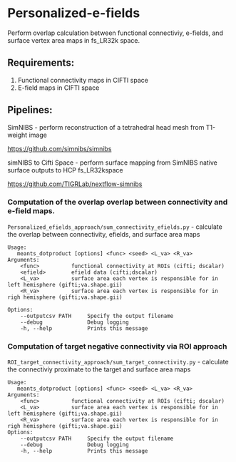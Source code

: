 # Personalized-e-fields
Perform overlap calculation between functional connectiviy, e-fields, and surface vertex area maps in fs_LR32k space.

## Requirements:
1. Functional connectivity maps in CIFTI space
2. E-field maps in CIFTI space

## Pipelines:

SimNIBS - perform reconstruction of a tetrahedral head mesh from T1-weight image

https://github.com/simnibs/simnibs

simNIBS to Cifti Space - perform surface mapping from SimNIBS native surface outputs to HCP fs_LR32kspace

https://github.com/TIGRLab/nextflow-simnibs

### Computation of the overlap overlap between connectivity and e-field maps.

```Personalized_efields_approach/sum_connectivity_efields.py``` - calculate the overlap between connectivity, efields, and surface area maps

```
Usage:
   meants_dotproduct [options] <func> <seed> <L_va> <R_va>
Arguments:
    <func>          functional connectivity at ROIs (cifti; dscalar)
    <efield>        efield data (cifti;dscalar)
    <L_va>          surface area each vertex is responsible for in left hemisphere (gifti;va.shape.gii)
    <R_va>          surface area each vertex is responsible for in righ hemisphere (gifti;va.shape.gii)

Options:
    --outputcsv PATH     Specify the output filename
    --debug              Debug logging
    -h, --help           Prints this message
```   
   
### Computation of target negative connectivity via ROI approach

```ROI_target_connectivity_approach/sum_target_connectivity.py``` - calculate the connectiviy proximate to the target and surface area maps 
```
Usage:
   meants_dotproduct [options] <func> <seed> <L_va> <R_va>
Arguments:
    <func>          functional connectivity at ROIs (cifti; dscalar)
    <L_va>          surface area each vertex is responsible for in left hemisphere (gifti;va.shape.gii)
    <R_va>          surface area each vertex is responsible for in righ hemisphere (gifti;va.shape.gii)
Options:
    --outputcsv PATH     Specify the output filename
    --debug              Debug logging
    -h, --help           Prints this message
```

